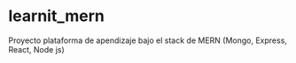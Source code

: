# learnit_mern
Proyecto plataforma de apendizaje bajo el stack de MERN (Mongo, Express, React, Node js)
